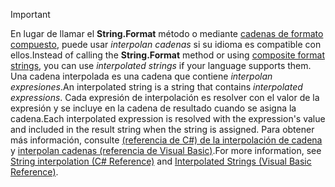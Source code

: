 
> [!IMPORTANT] 
> <span data-ttu-id="5be1e-101">En lugar de llamar el **String.Format** método o mediante [cadenas de formato compuesto](~/docs/standard/base-types/composite-formatting.md), puede usar *interpolan cadenas* si su idioma es compatible con ellos.</span><span class="sxs-lookup"><span data-stu-id="5be1e-101">Instead of calling the **String.Format** method or using [composite format strings](~/docs/standard/base-types/composite-formatting.md), you can use *interpolated strings* if your language supports them.</span></span> <span data-ttu-id="5be1e-102">Una cadena interpolada es una cadena que contiene *interpolan expresiones*.</span><span class="sxs-lookup"><span data-stu-id="5be1e-102">An interpolated string is a string that contains *interpolated expressions*.</span></span> <span data-ttu-id="5be1e-103">Cada expresión de interpolación es resolver con el valor de la expresión y se incluye en la cadena de resultado cuando se asigna la cadena.</span><span class="sxs-lookup"><span data-stu-id="5be1e-103">Each interpolated expression is resolved with the expression's value and included in the result string when the string is assigned.</span></span> <span data-ttu-id="5be1e-104">Para obtener más información, consulte [(referencia de C#) de la interpolación de cadena](~/docs/csharp/language-reference/tokens/interpolated.md) y [interpolan cadenas (referencia de Visual Basic)](~/docs/visual-basic/programming-guide/language-features/strings/interpolated-strings.md).</span><span class="sxs-lookup"><span data-stu-id="5be1e-104">For more information, see [String interpolation (C# Reference)](~/docs/csharp/language-reference/tokens/interpolated.md) and [Interpolated Strings (Visual Basic Reference)](~/docs/visual-basic/programming-guide/language-features/strings/interpolated-strings.md).</span></span> 

